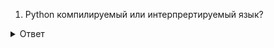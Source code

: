 1. Python компилируемый или интерпрертируемый язык?
<details>
  <summary>Ответ</summary>
  <p> Если юзать CPython, то интерпретируемый, несмотря на скрытую компиляцию в байт-код для интерпретатора. Если юзать PyPy, который поддерживает JIT, то скорее компилируемый ибо компиляция всё же происходит явно. </p>
</details>
